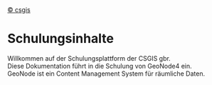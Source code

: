 
<!-- the Menu -->
<link rel="stylesheet" media="all" href="styles.css" />
<div id="logo"><a href="https://csgis.de">© csgis</a></div>
<div id="menu"></div>
<script src="menu.js"></script>
<!-- the Menu -->


# Schulungsinhalte

Willkommen auf der Schulungsplattform der CSGIS gbr.  
Diese Dokumentation führt in die Schulung von GeoNode4 ein.  
GeoNode ist ein Content Management System für räumliche Daten.